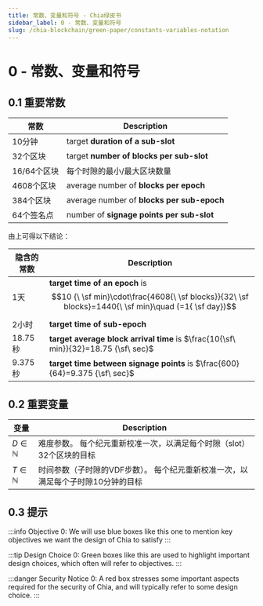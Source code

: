 ```yaml
---
title: 常数、变量和符号 - Chia绿皮书
sidebar_label: 0 - 常数、变量和符号
slug: /chia-blockchain/green-paper/constants-variables-notation
---
```


# 0 - 常数、变量和符号

## 0.1 重要常数

| 常数       | Description                                |
| -------- | ------------------------------------------ |
| 10分钟     | target **duration of a sub-slot**          |
| 32个区块    | target **number of blocks per sub-slot**   |
| 16/64个区块 | 每个时隙的最小/最大区块数量                             |
| 4608个区块  | average number of **blocks per epoch**     |
| 384个区块   | average number of **blocks per sub-epoch** |
| 64个签名点   | number of **signage points per sub-slot**  |

由上可得以下结论：

| 隐含的常数                  | Description                                                                                                                                     |
| ---------------------- | ----------------------------------------------------------------------------------------------------------------------------------------------- |
| 1天                     | **target time of an epoch** is $$10 {\ \sf min}\cdot\frac{4608{\ \sf blocks}}{32\ \sf blocks}=1440{\ \sf min}\quad (=1{ \sf day})$$ |
| 2小时                    | **target time of sub-epoch**                                                                                                                    |
| 18.75秒 | **target average block arrival time** is $\frac{10{\sf\ min}}{32}=18.75 {\sf\ sec}$                                             |
| 9.375秒 | **target time between signage points** is $\frac{600}{64}=9.375 {\sf\ sec}$                                                     |

## 0.2 重要变量

| 变量                 | Description                                 |
| ------------------ | ------------------------------------------- |
| $D\in{\mathbb N}$  | 难度参数。 每个纪元重新校准一次，以满足每个时隙（slot）32个区块的目标      |
| $T\in {\mathbb N}$ | 时间参数（子时隙的VDF步数）。 每个纪元重新校准一次，以满足每个子时隙10分钟的目标 |

## 0.3 提示

:::info Objective 0:
We will use blue boxes like this one to mention key objectives we want the design of Chia to satisfy
:::

:::tip Design Choice 0:
Green boxes like this are used to highlight important design choices, which often will refer to objectives.
:::

:::danger Security Notice 0:
A red box stresses some important aspects required for the security of Chia, and will typically refer to some design choice.
:::
